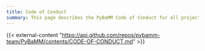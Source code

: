 ```yaml
---
title: Code of Conduct
summary: This page describes the PyBaMM Code of Conduct for all project participants and contributors.
---
```


<!-- This page is a placeholder for the Code of Conduct, which is stored in the main PyBaMM repository
on GitHub. The content of this page is automatically updated when the file in the repository is changed.
The title MUST be present in the frontmatter, since Hugo has to use it at build time, not runtime. -->

{{< external-content "https://api.github.com/repos/pybamm-team/PyBaMM/contents/CODE-OF-CONDUCT.md" >}}

